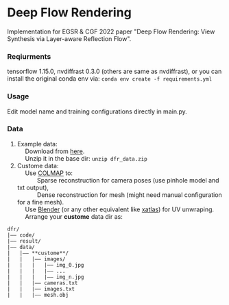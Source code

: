 # Deep Flow Rendering

Implementation for EGSR &amp; CGF 2022 paper "Deep Flow Rendering: View Synthesis via Layer-aware Reflection Flow".

### Reqiurments
tensorflow 1.15.0, nvdiffrast 0.3.0 (others are same as nvdiffrast), or you can install the original conda env via:
``` conda env create -f requirements.yml ```


### Usage
Edit model name and training configurations directly in main.py.

### Data
1. Example data: 
</br>&emsp;  Download from [here](https://github.com/turandai/dfr).
</br>&emsp;  Unzip it in the base dir:
``` unzip dfr_data.zip ```
3. Custome data: 
</br>&emsp;  Use [COLMAP](https://github.com/colmap/colmap) to:
</br>&emsp;&emsp;&emsp;  Sparse reconstruction for camera poses (use pinhole model and txt output),
</br>&emsp;&emsp;&emsp;  Dense reconstruction for mesh (might need manual configuration for a fine mesh).
</br>&emsp;  Use [Blender](https://www.blender.org/) (or any other equivalent like [xatlas](https://github.com/jpcy/xatlas)) for UV unwraping.
</br>&emsp;  Arrange your **custome** data dir as:
``` 
dfr/
|—— code/
|—— result/
|—— data/
|   |—— **custome**/
|   |   |—— images/
|   |   |   |—— img_0.jpg
|   |   |   |—— ...
|   |   |   |—— img_n.jpg
|   |   |—— cameras.txt
|   |   |—— images.txt
|   |   |—— mesh.obj
```
